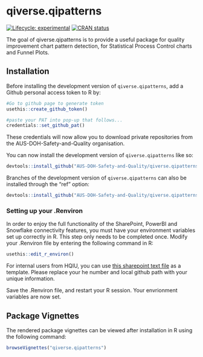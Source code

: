 
<!-- README.md is generated from README.Rmd. Please edit that file -->

# qiverse.qipatterns

<!-- badges: start -->

[![Lifecycle:
experimental](https://img.shields.io/badge/lifecycle-experimental-orange.svg)](https://lifecycle.r-lib.org/articles/stages.html#experimental)
[![CRAN
status](https://www.r-pkg.org/badges/version/qiverse.qipatterns)](https://CRAN.R-project.org/package=qiverse.qipatterns)

<!-- badges: end -->

The goal of qiverse.qipatterns is to provide a useful package for
quality improvement chart pattern detection, for Statistical Process
Control charts and Funnel Plots.

## Installation

Before installing the development version of `qiverse.qipatterns`, add a
Github personal access token to R by:

``` r
#Go to github page to generate token
usethis::create_github_token()

#paste your PAT into pop-up that follows...
credentials::set_github_pat()
```

These credentials will now allow you to download private repositories
from the AUS-DOH-Safety-and-Quality organisation.

You can now install the development version of `qiverse.qipatterns` like
so:

``` r
devtools::install_github("AUS-DOH-Safety-and-Quality/qiverse.qipatterns")
```

Branches of the development version of `qiverse.qipatterns` can also be
installed through the “ref” option:

``` r
devtools::install_github("AUS-DOH-Safety-and-Quality/qiverse.qipatterns", ref = "branch-a")
```

### Setting up your .Renviron

In order to enjoy the full functionality of the SharePoint, PowerBI and
Snowflake connectivity features, you must have your environment
variables set up correctly in R. This step only needs to be completed
once. Modify your .Renviron file by entering the following command in R:

``` r
usethis::edit_r_environ()
```

For internal users from HQIU, you can use [this sharepoint text
file](https://wahealthdept.sharepoint.com/:t:/r/sites/SafetyandQualityIndicatorSetSQuIS/internal/SQuIS%20O365%20Confidential%20Documents/R/connectivity/example_renviron.txt)
as a template. Please replace your he number and local github path with
your unique information.

Save the .Renviron file, and restart your R session. Your envrionment
variables are now set.

## Package Vignettes

The rendered package vignettes can be viewed after installation in R
using the following command:

``` r
browseVignettes("qiverse.qipatterns")
```
